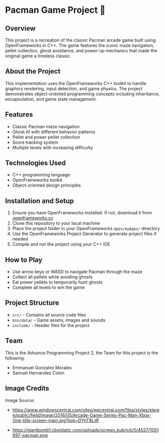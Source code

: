 # Pacman Game Project 👾

## Overview
This project is a recreation of the classic Pacman arcade game built using OpenFrameworks in C++. The game features the iconic maze navigation, pellet collection, ghost avoidance, and power-up mechanics that made the original game a timeless classic.

## About the Project
This implementation uses the OpenFrameworks C++ toolkit to handle graphics rendering, input detection, and game physics. The project demonstrates object-oriented programming concepts including inheritance, encapsulation, and game state management.

## Features
- Classic Pacman maze navigation
- Ghost AI with different behavior patterns
- Pellet and power pellet collection
- Score tracking system
- Multiple levels with increasing difficulty

## Technologies Used
- C++ programming language
- OpenFrameworks toolkit
- Object-oriented design principles

## Installation and Setup
1. Ensure you have OpenFrameworks installed. If not, download it from [openframeworks.cc](https://openframeworks.cc/download/)
2. Clone this repository to your local machine
3. Place the project folder in your OpenFrameworks `apps/myApps/` directory
4. Use the OpenFrameworks Project Generator to generate project files if needed
5. Compile and run the project using your C++ IDE

## How to Play
- Use arrow keys or WASD to navigate Pacman through the maze
- Collect all pellets while avoiding ghosts
- Eat power pellets to temporarily hunt ghosts
- Complete all levels to win the game

## Project Structure
- `src/` - Contains all source code files
- `bin/data/` - Game assets, images and sounds
- `include/` - Header files for the project

## Team
This is the Advance Programming Project 2, the Team for this project is the following:
- Emmanuel Gonzalez Morales
- Samuel Hernandez Colon

## Image Credits
Image Source:
- https://www.windowscentral.com/sites/wpcentral.com/files/styles/xlarge/public/field/image/2016/05/Arcade-Game-Series-Pac-Man-Xbox-One-title-screen-main.jpg?itok=DYhT8LdF

- https://giantbomb1.cbsistatic.com/uploads/screen_kubrick/0/4527/1051897-pacman.png